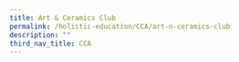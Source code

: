 ```yaml
---
title: Art & Ceramics Club
permalink: /holistic-education/CCA/art-n-ceramics-club
description: ""
third_nav_title: CCA
---
```


